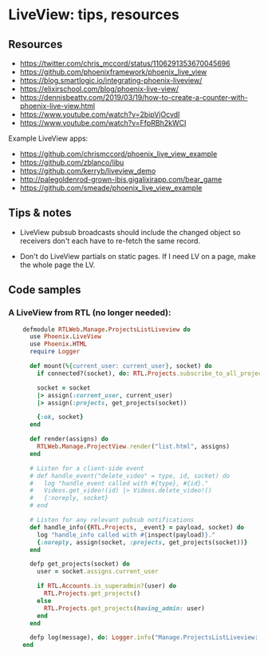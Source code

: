# LiveView: tips, resources


## Resources

- https://twitter.com/chris_mccord/status/1106291353670045696
- https://github.com/phoenixframework/phoenix_live_view
- https://blog.smartlogic.io/integrating-phoenix-liveview/
- https://elixirschool.com/blog/phoenix-live-view/
- https://dennisbeatty.com/2019/03/19/how-to-create-a-counter-with-phoenix-live-view.html
- https://www.youtube.com/watch?v=2bipVjOcvdI
- https://www.youtube.com/watch?v=FfpRBh2kWCI

Example LiveView apps:

- https://github.com/chrismccord/phoenix_live_view_example
- https://github.com/zblanco/libu
- https://github.com/kerryb/liveview_demo
- http://palegoldenrod-grown-ibis.gigalixirapp.com/bear_game
- https://github.com/smeade/phoenix_live_view_example


## Tips & notes

- LiveView pubsub broadcasts should include the changed object so receivers don't each have to re-fetch the same record.

- Don't do LiveView partials on static pages. If I need LV on a page, make the whole page the LV.


## Code samples


### A LiveView from RTL (no longer needed):

```ruby
    defmodule RTLWeb.Manage.ProjectsListLiveview do
      use Phoenix.LiveView
      use Phoenix.HTML
      require Logger

      def mount(%{current_user: current_user}, socket) do
        if connected?(socket), do: RTL.Projects.subscribe_to_all_projects()

        socket = socket
        |> assign(:current_user, current_user)
        |> assign(:projects, get_projects(socket))

        {:ok, socket}
      end

      def render(assigns) do
        RTLWeb.Manage.ProjectView.render("list.html", assigns)
      end

      # Listen for a client-side event
      # def handle_event("delete_video" = type, id, socket) do
      #   log "handle_event called with #{type}, #{id}."
      #   Videos.get_video!(id) |> Videos.delete_video!()
      #   {:noreply, socket}
      # end

      # Listen for any relevant pubsub notifications
      def handle_info({RTL.Projects, _event} = payload, socket) do
        log "handle_info called with #{inspect(payload)}."
        {:noreply, assign(socket, :projects, get_projects(socket))}
      end

      defp get_projects(socket) do
        user = socket.assigns.current_user

        if RTL.Accounts.is_superadmin?(user) do
          RTL.Projects.get_projects()
        else
          RTL.Projects.get_projects(having_admin: user)
        end
      end

      defp log(message), do: Logger.info("Manage.ProjectsListLiveview: #{message}")
    end
```

